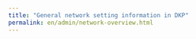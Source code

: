 ```yaml
---
title: "General network setting information in DKP"
permalink: en/admin/network-overview.html
---
```

